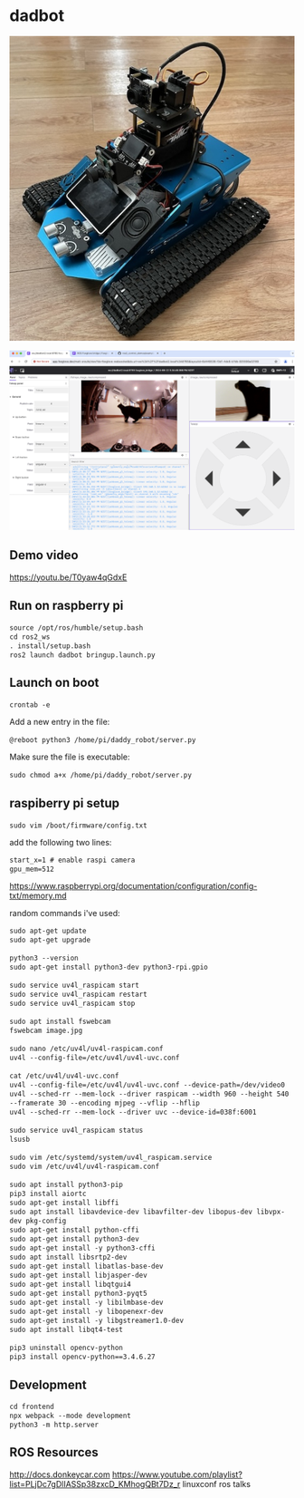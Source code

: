 # dadbot

![](https://github.com/mattsroufe/dadbot/blob/master/IMG_2526.jpeg)

![](https://github.com/mattsroufe/dadbot/blob/master/screenshot.png)

## Demo video

https://youtu.be/T0yaw4qGdxE

## Run on raspberry pi

```
source /opt/ros/humble/setup.bash
cd ros2_ws
. install/setup.bash
ros2 launch dadbot bringup.launch.py
```

## Launch on boot

`crontab -e`

Add a new entry in the file:

`@reboot python3 /home/pi/daddy_robot/server.py`

Make sure the file is executable:

`sudo chmod a+x /home/pi/daddy_robot/server.py`

## raspiberry pi setup

`sudo vim /boot/firmware/config.txt`

add the following two lines:
```
start_x=1 # enable raspi camera
gpu_mem=512
```
https://www.raspberrypi.org/documentation/configuration/config-txt/memory.md

random commands i've used:

```
sudo apt-get update
sudo apt-get upgrade

python3 --version
sudo apt-get install python3-dev python3-rpi.gpio

sudo service uv4l_raspicam start
sudo service uv4l_raspicam restart
sudo service uv4l_raspicam stop

sudo apt install fswebcam
fswebcam image.jpg

sudo nano /etc/uv4l/uv4l-raspicam.conf
uv4l --config-file=/etc/uv4l/uv4l-uvc.conf 

cat /etc/uv4l/uv4l-uvc.conf 
uv4l --config-file=/etc/uv4l/uv4l-uvc.conf --device-path=/dev/video0
uv4l --sched-rr --mem-lock --driver raspicam --width 960 --height 540 --framerate 30 --encoding mjpeg --vflip --hflip
uv4l --sched-rr --mem-lock --driver uvc --device-id=038f:6001

sudo service uv4l_raspicam status
lsusb

sudo vim /etc/systemd/system/uv4l_raspicam.service
sudo vim /etc/uv4l/uv4l-raspicam.conf

sudo apt install python3-pip
pip3 install aiortc
sudo apt-get install libffi
sudo apt install libavdevice-dev libavfilter-dev libopus-dev libvpx-dev pkg-config
sudo apt-get install python-cffi
sudo apt-get install python3-dev
sudo apt-get install -y python3-cffi
sudo apt install libsrtp2-dev
sudo apt-get install libatlas-base-dev
sudo apt-get install libjasper-dev
sudo apt-get install libqtgui4
sudo apt-get install python3-pyqt5
sudo apt-get install -y libilmbase-dev
sudo apt-get install -y libopenexr-dev
sudo apt-get install -y libgstreamer1.0-dev
sudo apt install libqt4-test

pip3 uninstall opencv-python
pip3 install opencv-python==3.4.6.27
```

## Development

```
cd frontend
npx webpack --mode development
python3 -m http.server
```

## ROS Resources

http://docs.donkeycar.com
https://www.youtube.com/playlist?list=PLjDc7gDlIASSp38zxcD_KMhogQBt7Dz_r linuxconf ros talks
